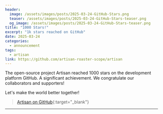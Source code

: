 ```yaml
---
header:
  image: /assets/images/posts/2025-03-24-GitHub-Stars.png
  teaser: /assets/images/posts/2025-03-24-GitHub-Stars-teaser.png
  og_image: /assets/images/posts/2025-03-24-GitHub-Stars-teaser.png
title: "1000 Stars!"
excerpt: "1k stars reached on GitHub"
date: 2025-03-24
categories:
  - announcement
tags: 
  - artisan
link: https://github.com/artisan-roaster-scope/artisan
---
```


The open-source project Artisan reached 1000 stars on the development platform GitHub. A significant achievement. We congratulate our collaborators and supporters!

Let's make the world better together!

> [Artisan on GitHub](https://github.com/artisan-roaster-scope/artisan){:target="_blank"}
---